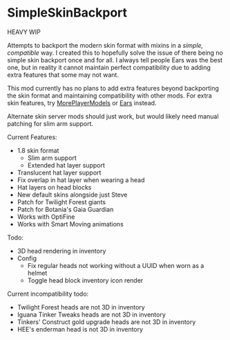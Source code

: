 # SimpleSkinBackport

HEAVY WIP

Attempts to backport the modern skin format with mixins in a *simple, compatible* way. I created this to hopefully solve the issue of there being no simple skin backport once and for all. I always tell people Ears was the best one, but in reality it cannot maintain perfect compatibility due to adding extra features that some may not want.

This mod currently has no plans to add extra features beyond backporting the skin format and maintaining compatibility with other mods. For extra skin features, try [MorePlayerModels](https://www.curseforge.com/minecraft/mc-mods/more-player-models) or [Ears](https://modrinth.com/mod/ears/versions) instead.

Alternate skin server mods should just work, but would likely need manual patching for slim arm support.

Current Features:
- 1.8 skin format
  - Slim arm support
  - Extended hat layer support
- Translucent hat layer support
- Fix overlap in hat layer when wearing a head
- Hat layers on head blocks
- New default skins alongside just Steve
- Patch for Twilight Forest giants
- Patch for Botania's Gaia Guardian
- Works with OptiFine
- Works with Smart Moving animations

Todo:
- 3D head rendering in inventory
- Config
  - Fix regular heads not working without a UUID when worn as a helmet
  - Toggle head block inventory icon render

Current incompatibility todo:
- Twilight Forest heads are not 3D in inventory
- Iguana Tinker Tweaks heads are not 3D in inventory
- Tinkers' Construct gold upgrade heads are not 3D in inventory
- HEE's enderman head is not 3D in inventory
